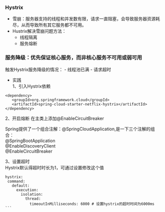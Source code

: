
### Hystrix
* 雪崩：服务器支持的线程和并发数有限，请求一直阻塞，会导致服务器资源耗尽，从而导致所有其它服务都不可用。
* Hustrix解决雪崩问题方法：
  - 线程隔离
  - 服务熔断
  
### 服务降级：优先保证核心服务，而非核心服务不可用或弱可用
  触发Hystrix服务降级的情况：
    - 线程池已满
    - 请求超时
    
 * 实践  
 1、引入Hystrix依赖
 ```
 <dependency>
    <groupId>org.springframework.cloud</groupId>
    <artifactId>spring-cloud-starter-netflix-hystrix</artifactId>
</dependency>
 ```
 
 2、开启熔断
 在主类上添加@EnableCircuitBreaker
 
 Spring提供了一个组合注解：@SpringCloudApplication,是一下三个注解的组合：  
 @SpringBootApplication  
 @EnableDiscoveryClient  
 @EnableCircuitBreaker
 
 3、设置超时  
 Hystrix默认得超时时长为1，可通过设置修改这个值
 ````
 hystrix:
  command:
    default:
      execution:
        isolation:
          thread:
            timeoutInMilliseconds: 6000 # 设置hystrix的超时时间为6000ms
 ```
 
 
